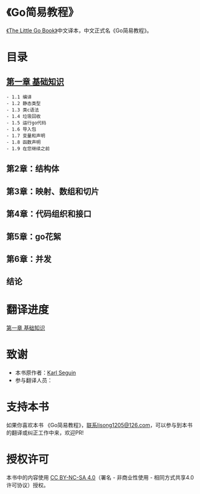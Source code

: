 《Go简易教程》
===================

[《The Little Go Book》](https://github.com/karlseguin/the-little-go-book)中文译本，中文正式名《Go简易教程》。

# 目录

## [第一章 基础知识](1.md)
    - 1.1 编译
    - 1.2 静态类型
    - 1.3 类c语法
    - 1.4 垃圾回收
    - 1.5 运行go代码
    - 1.6 导入包
    - 1.7 变量和声明
    - 1.8 函数声明
    - 1.9 在您继续之前
## 第2章：结构体

## 第3章：映射、数组和切片

## 第4章：代码组织和接口

## 第5章：go花絮

## 第6章：并发

## 结论

# 翻译进度

[第一章 基础知识](1.md)

# 致谢

- 本书原作者：[Karl Seguin](http://openmymind.net/)
- 参与翻译人员：
        

# 支持本书

如果你喜欢本书 《Go简易教程》，联系lisong1205@126.com，可以参与到本书的翻译或纠正工作中来，欢迎PR!

# 授权许可

本书中的内容使用 [CC BY-NC-SA 4.0](http://creativecommons.org/licenses/by-nc-sa/4.0/)（署名 - 非商业性使用 - 相同方式共享4.0许可协议）授权。
